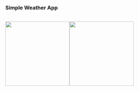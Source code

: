 <h3> Simple Weather App </h3>
<br>

<div class="photos"
  <img src="https://i.imgur.com/HorM5iD.png" width="200">
  <img src="https://i.imgur.com/qsuKdK2.png" width="200">
  <img src="https://i.imgur.com/UjqeUUC.png" width="200">
</div>

<style> 
.photos{
  display: inline-flex;
 }
</style>

